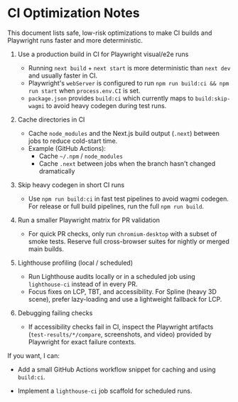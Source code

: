# CI Optimization Notes

This document lists safe, low-risk optimizations to make CI builds and Playwright runs faster and more deterministic.

1) Use a production build in CI for Playwright visual/e2e runs
   - Running `next build` + `next start` is more deterministic than `next dev` and usually faster in CI.
   - Playwright's `webServer` is configured to run `npm run build:ci && npm run start` when `process.env.CI` is set.
   - `package.json` provides `build:ci` which currently maps to `build:skip-wagmi` to avoid heavy codegen during test runs.

2) Cache directories in CI
   - Cache `node_modules` and the Next.js build output (`.next`) between jobs to reduce cold-start time.
   - Example (GitHub Actions):
     - Cache `~/.npm` / `node_modules`
     - Cache `.next` between jobs when the branch hasn't changed dramatically

3) Skip heavy codegen in short CI runs
   - Use `npm run build:ci` in fast test pipelines to avoid wagmi codegen. For release or full build pipelines, run the full `npm run build`.

4) Run a smaller Playwright matrix for PR validation
   - For quick PR checks, only run `chromium-desktop` with a subset of smoke tests. Reserve full cross-browser suites for nightly or merged main builds.

5) Lighthouse profiling (local / scheduled)
   - Run Lighthouse audits locally or in a scheduled job using `lighthouse-ci` instead of in every PR.
   - Focus fixes on LCP, TBT, and accessibility. For Spline (heavy 3D scene), prefer lazy-loading and use a lightweight fallback for LCP.

6) Debugging failing checks
   - If accessibility checks fail in CI, inspect the Playwright artifacts (`test-results/*/compare`, screenshots, and video) provided by Playwright for exact failure contexts.

If you want, I can:

- Add a small GitHub Actions workflow snippet for caching and using `build:ci`.

- Implement a `lighthouse-ci` job scaffold for scheduled runs.

<!-- EOF -->